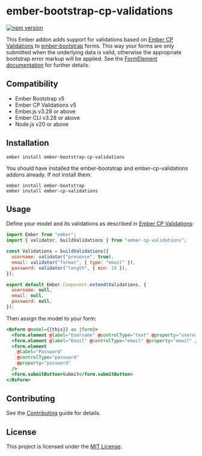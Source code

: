 # ember-bootstrap-cp-validations

[![npm version](https://badge.fury.io/js/ember-bootstrap-cp-validations.svg)](http://badge.fury.io/js/ember-bootstrap-cp-validations)

This Ember addon adds support for validations based on [Ember CP Validations](https://github.com/offirgolan/ember-cp-validations) to [ember-bootstrap](https://www.ember-bootstrap.com) forms.
This way your forms are only submitted when the underlying data is valid, otherwise the appropriate bootstrap error
markup will be applied. See the [FormElement documentation](https://www.ember-bootstrap.com/api/classes/Components.FormElement.html) for
further details.

## Compatibility

- Ember Bootstrap v5
- Ember CP Validations v5
- Ember.js v3.28 or above
- Ember CLI v3.28 or above
- Node.js v20 or above

## Installation

```
ember install ember-bootstrap-cp-validations
```

You should have installed the ember-bootstrap and ember-cp-validations addons already. If not install them:

```
ember install ember-bootstrap
ember install ember-cp-validations
```

## Usage

Define your model and its validations as described in [Ember CP Validations](https://github.com/offirgolan/ember-cp-validations):

```js
import Ember from "ember";
import { validator, buildValidations } from "ember-cp-validations";

const Validations = buildValidations({
  username: validator("presence", true),
  email: validator("format", { type: "email" }),
  password: validator("length", { min: 10 }),
});

export default Ember.Component.extend(Validations, {
  username: null,
  email: null,
  password: null,
});
```

Then assign the model to your form:

```hbs
<BsForm @model={{this}} as |form|>
  <form.element @label="Username" @controlType="text" @property="username" />
  <form.element @label="Email" @controlType="email" @property="email" />
  <form.element
    @label="Password"
    @controlType="password"
    @property="password"
  />
  <form.submitButton>Submit</form.submitButton>
</BsForm>
```

## Contributing

See the [Contributing](CONTRIBUTING.md) guide for details.

## License

This project is licensed under the [MIT License](LICENSE.md).

